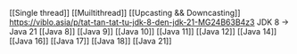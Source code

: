 [[Single thread]]
[[Muiltithread]]
[[Upcasting && Downcasting]]
https://viblo.asia/p/tat-tan-tat-tu-jdk-8-den-jdk-21-MG24B63B4z3 JDK 8 -> Java 21
[[Java 8]]
[[Java 9]]
[[Java 10]]
[[Java 11]]
[[Java 12]]
[[Java 14]]
[[Java 16]]
[[Java 17]]
[[Java 18]]
[[Java 21]]